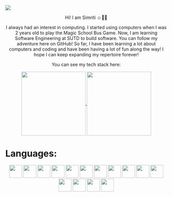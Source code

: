 <p align="centre">
  <img src="https://github.com/sims1710/sims1710/assets/87659722/db2613a4-e318-42bc-90ba-cc63fb7b6f86" />
</p>

<p align="center"> 
  Hi! I am Simriti ☺️🌼✨ 
</p>

<p align="center">
  I always had an interest in computing. I started using computers when I was 2 years old to play the Magic School Bus Game. Now, I am learning Software Engineering at SUTD to build software. You can follow my adventure here on GitHub! So far, I have been learning a lot about computers and coding and have been having a lot of fun along the way! I hope I can keep expanding my repertoire forever!
</p>

<p align="center">
  You can see my tech stack here:
</p>

<div align="center">
  <a href="https://github.com/anuraghazra/github-readme-stats">
    <img height=200 align="center" src="https://github-readme-stats.vercel.app/api?username=sims1710" />
  </a>
  <a href="https://github.com/anuraghazra/convoychat">
    <img height=200 align="center" src="https://github-readme-stats.vercel.app/api/top-langs?username=sims1710&layout=compact&langs_count=8&card_width=320" />
  </a>
</div>

# Languages:
<div align="center">
<img height=40 src="https://cdn.jsdelivr.net/gh/devicons/devicon/icons/python/python-original.svg"/>
<img height=40 src="https://cdn.jsdelivr.net/gh/devicons/devicon/icons/java/java-original.svg"/>
<img height=40 src="https://cdn.jsdelivr.net/gh/devicons/devicon/icons/html5/html5-original.svg" />
<img height=40 src="https://cdn.jsdelivr.net/gh/devicons/devicon/icons/css3/css3-original.svg" />
<img height=40 src="https://cdn.jsdelivr.net/gh/devicons/devicon/icons/c/c-original.svg" />
<img height=40 src="https://cdn.jsdelivr.net/gh/devicons/devicon/icons/javascript/javascript-original.svg"/>
<img height=40 src="https://cdn.jsdelivr.net/gh/devicons/devicon/icons/jest/jest-plain.svg"/>
<img height=40 src="https://cdn.jsdelivr.net/gh/devicons/devicon/icons/jupyter/jupyter-original.svg"/>
<img height=40 src="https://cdn.jsdelivr.net/gh/devicons/devicon/icons/angularjs/angularjs-original.svg"/>
<img height=40 src="https://cdn.jsdelivr.net/gh/devicons/devicon/icons/androidstudio/androidstudio-original.svg"/>
<img height=40 src="https://cdn.jsdelivr.net/gh/devicons/devicon/icons/anaconda/anaconda-original.svg"/>
<img height=40 src="https://cdn.jsdelivr.net/gh/devicons/devicon/icons/microsoftsqlserver/microsoftsqlserver-plain.svg"/>
<img height=40 src="https://cdn.jsdelivr.net/gh/devicons/devicon/icons/react/react-original.svg"/>
<img height=40 src="https://cdn.jsdelivr.net/gh/devicons/devicon/icons/typescript/typescript-plain.svg"/>
<img height=40 src="https://cdn.jsdelivr.net/gh/devicons/devicon/icons/visualstudio/visualstudio-plain.svg"/>    
</div>
